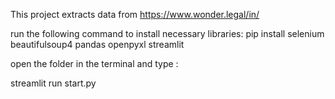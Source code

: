 This project extracts data from https://www.wonder.legal/in/

run the following command to install necessary libraries: 
pip install selenium beautifulsoup4 pandas openpyxl streamlit

open the folder in the terminal and type :

streamlit run start.py  



